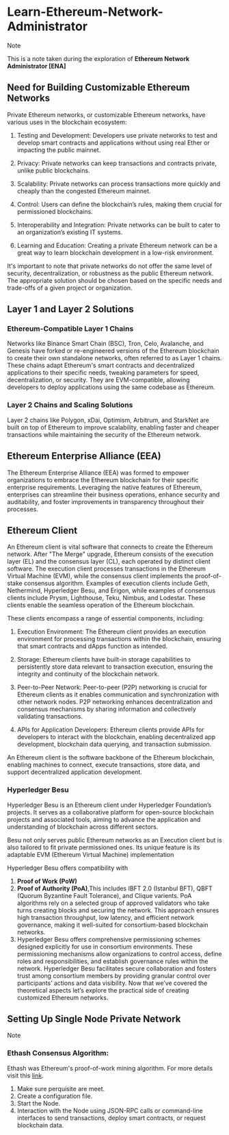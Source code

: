 # Learn-Ethereum-Network-Administrator
>[!NOTE]
> This is a note taken during the exploration of **Ethereum Network Administrator [ENA]**

## Need for Building Customizable Ethereum Networks
Private Ethereum networks, or customizable Ethereum networks, have various uses in the blockchain ecosystem:

1. Testing and Development: Developers use private networks to test and develop smart contracts and applications without using real Ether or impacting the public mainnet.

2. Privacy: Private networks can keep transactions and contracts private, unlike public blockchains.

3. Scalability: Private networks can process transactions more quickly and cheaply than the congested Ethereum mainnet.

4. Control: Users can define the blockchain’s rules, making them crucial for permissioned blockchains.

5. Interoperability and Integration: Private networks can be built to cater to an organization’s existing IT systems.

6. Learning and Education: Creating a private Ethereum network can be a great way to learn blockchain development in a low-risk environment.

It's important to note that private networks do not offer the same level of security, decentralization, or robustness as the public Ethereum network. The appropriate solution should be chosen based on the specific needs and trade-offs of a given project or organization.

## Layer 1 and Layer 2 Solutions

### Ethereum-Compatible Layer 1 Chains

Networks like Binance Smart Chain (BSC), Tron, Celo, Avalanche, and Genesis have forked or re-engineered versions of the Ethereum blockchain to create their own standalone networks, often referred to as Layer 1 chains. These chains adapt Ethereum's smart contracts and decentralized applications to their specific needs, tweaking parameters for speed, decentralization, or security. They are EVM-compatible, allowing developers to deploy applications using the same codebase as Ethereum.

### Layer 2 Chains and Scaling Solutions

Layer 2 chains like Polygon, xDai, Optimism, Arbitrum, and StarkNet are built on top of Ethereum to improve scalability, enabling faster and cheaper transactions while maintaining the security of the Ethereum network.

## Ethereum Enterprise Alliance (EEA)
The Ethereum Enterprise Alliance (EEA) was formed to empower organizations to embrace the Ethereum blockchain for their specific enterprise requirements. Leveraging the native features of Ethereum, enterprises can streamline their business operations, enhance security and auditability, and foster improvements in transparency throughout their processes.

## Ethereum Client

An Ethereum client is vital software that connects to create the Ethereum network. After "The Merge" upgrade, Ethereum consists of the execution layer (EL) and the consensus layer (CL), each operated by distinct client software. The execution client processes transactions in the Ethereum Virtual Machine (EVM), while the consensus client implements the proof-of-stake consensus algorithm. Examples of execution clients include Geth, Nethermind, Hyperledger Besu, and Erigon, while examples of consensus clients include Prysm, Lighthouse, Teku, Nimbus, and Lodestar. These clients enable the seamless operation of the Ethereum blockchain.

These clients encompass a range of essential components, including:

1. Execution Environment: The Ethereum client provides an execution environment for processing transactions within the blockchain, ensuring that smart contracts and dApps function as intended.

2. Storage: Ethereum clients have built-in storage capabilities to persistently store data relevant to transaction execution, ensuring the integrity and continuity of the blockchain network.

3. Peer-to-Peer Network: Peer-to-peer (P2P) networking is crucial for Ethereum clients as it enables communication and synchronization with other network nodes. P2P networking enhances decentralization and consensus mechanisms by sharing information and collectively validating transactions.

4. APIs for Application Developers: Ethereum clients provide APIs for developers to interact with the blockchain, enabling decentralized app development, blockchain data querying, and transaction submission.

An Ethereum client is the software backbone of the Ethereum blockchain, enabling machines to connect, execute transactions, store data, and support decentralized application development.


### Hyperledger Besu

Hyperledger Besu is an Ethereum client under Hyperledger Foundation’s projects. It serves as a collaborative platform for open-source blockchain projects and associated tools, aiming to advance the application and understanding of blockchain across different sectors.

Besu not only serves public Ethereum networks as an Execution client but is also tailored to fit private permissioned ones. Its unique feature is its adaptable EVM (Ethereum Virtual Machine) implementation

Hyperledger Besu offers compatibility with 
1. **Proof of Work (PoW)** 
2. **Proof of Authority (PoA)**,This includes IBFT 2.0 (Istanbul BFT), QBFT (Quorum Byzantine Fault Tolerance), and Clique varients. PoA algorithms rely on a selected group of approved validators who take turns creating blocks and securing the network. This approach ensures high transaction throughput, low latency, and efficient network governance, making it well-suited for consortium-based blockchain networks.
3. Hyperledger Besu offers comprehensive permissioning schemes designed explicitly for use in consortium environments. These permissioning mechanisms allow organizations to control access, define roles and responsibilities, and establish governance rules within the network. Hyperledger Besu facilitates secure collaboration and fosters trust among consortium members by providing granular control over participants’ actions and data visibility. Now that we’ve covered the theoretical aspects let’s explore the practical side of creating customized Ethereum networks.

## Setting Up Single Node Private Network

> [!NOTE]  
> ### Ethash Consensus Algorithm: 
> Ethash was Ethereum's proof-of-work mining algorithm. For more details visit this [link](https://ethereum.org/en/developers/docs/consensus-mechanisms/pow/mining/mining-algorithms/ethash/).

1. Make sure perquisite are meet. 
2. Create a configuration file. 
3. Start the Node.
4. Interaction with the Node using JSON-RPC calls or command-line interfaces to send transactions, deploy smart contracts, or request blockchain data.

